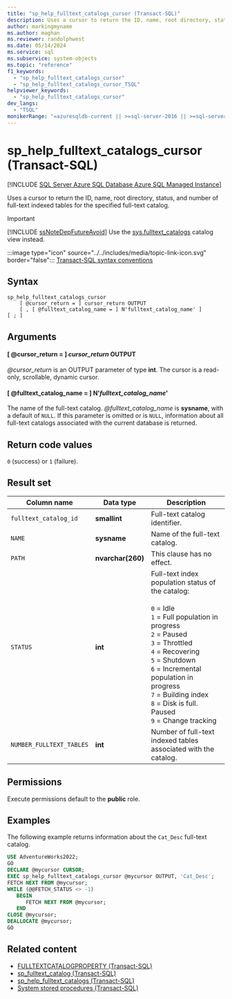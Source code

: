 ```yaml
---
title: "sp_help_fulltext_catalogs_cursor (Transact-SQL)"
description: Uses a cursor to return the ID, name, root directory, status, and number of full-text indexed tables for the specified full-text catalog.
author: markingmyname
ms.author: maghan
ms.reviewer: randolphwest
ms.date: 05/14/2024
ms.service: sql
ms.subservice: system-objects
ms.topic: "reference"
f1_keywords:
  - "sp_help_fulltext_catalogs_cursor"
  - "sp_help_fulltext_catalogs_cursor_TSQL"
helpviewer_keywords:
  - "sp_help_fulltext_catalogs_cursor"
dev_langs:
  - "TSQL"
monikerRange: "=azuresqldb-current || >=sql-server-2016 || >=sql-server-linux-2017 || =azuresqldb-mi-current"
---
```

# sp_help_fulltext_catalogs_cursor (Transact-SQL)

[!INCLUDE [SQL Server Azure SQL Database Azure SQL Managed Instance](../../includes/applies-to-version/sql-asdb-asdbmi.md)]

Uses a cursor to return the ID, name, root directory, status, and number of full-text indexed tables for the specified full-text catalog.

> [!IMPORTANT]  
> [!INCLUDE [ssNoteDepFutureAvoid](../../includes/ssnotedepfutureavoid-md.md)] Use the [sys.fulltext_catalogs](../system-catalog-views/sys-fulltext-catalogs-transact-sql.md) catalog view instead.

:::image type="icon" source="../../includes/media/topic-link-icon.svg" border="false"::: [Transact-SQL syntax conventions](../../t-sql/language-elements/transact-sql-syntax-conventions-transact-sql.md)

## Syntax

```syntaxsql
sp_help_fulltext_catalogs_cursor
    [ @cursor_return = ] cursor_return OUTPUT
    [ , [ @fulltext_catalog_name = ] N'fulltext_catalog_name' ]
[ ; ]
```

## Arguments

#### [ @cursor_return = ] *cursor_return* OUTPUT

*@cursor_return* is an OUTPUT parameter of type **int**. The cursor is a read-only, scrollable, dynamic cursor.

#### [ @fulltext_catalog_name = ] N'*fulltext_catalog_name*'

The name of the full-text catalog. *@fulltext_catalog_name* is **sysname**, with a default of `NULL`. If this parameter is omitted or is `NULL`, information about all full-text catalogs associated with the current database is returned.

## Return code values

`0` (success) or `1` (failure).

## Result set

| Column name | Data type | Description |
| --- | --- | --- |
| `fulltext_catalog_id` | **smallint** | Full-text catalog identifier. |
| `NAME` | **sysname** | Name of the full-text catalog. |
| `PATH` | **nvarchar(260)** | This clause has no effect. |
| `STATUS` | **int** | Full-text index population status of the catalog:<br /><br />`0` = Idle<br />`1` = Full population in progress<br />`2` = Paused<br />`3` = Throttled<br />`4` = Recovering<br />`5` = Shutdown<br />`6` = Incremental population in progress<br />`7` = Building index<br />`8` = Disk is full. Paused<br />`9` = Change tracking |
| `NUMBER_FULLTEXT_TABLES` | **int** | Number of full-text indexed tables associated with the catalog. |

## Permissions

Execute permissions default to the **public** role.

## Examples

The following example returns information about the `Cat_Desc` full-text catalog.

```sql
USE AdventureWorks2022;
GO
DECLARE @mycursor CURSOR;
EXEC sp_help_fulltext_catalogs_cursor @mycursor OUTPUT, 'Cat_Desc';
FETCH NEXT FROM @mycursor;
WHILE (@@FETCH_STATUS <> -1)
   BEGIN
      FETCH NEXT FROM @mycursor;
   END
CLOSE @mycursor;
DEALLOCATE @mycursor;
GO
```

## Related content

- [FULLTEXTCATALOGPROPERTY (Transact-SQL)](../../t-sql/functions/fulltextcatalogproperty-transact-sql.md)
- [sp_fulltext_catalog (Transact-SQL)](sp-fulltext-catalog-transact-sql.md)
- [sp_help_fulltext_catalogs (Transact-SQL)](sp-help-fulltext-catalogs-transact-sql.md)
- [System stored procedures (Transact-SQL)](system-stored-procedures-transact-sql.md)
